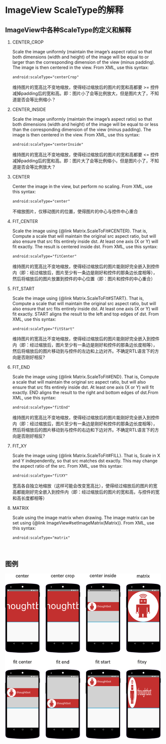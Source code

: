 # ImageView ScaleType的解释

## ImageView中各种ScaleType的定义和解释

1. CENTER_CROP

   Scale the image uniformly (maintain the image’s aspect ratio) so that both dimensions (width and height) of the image will be equal to or larger than the corresponding dimension of the view (minus padding). The image is then centered in the view. From XML, use this syntax: 

   ```xml
   android:scaleType="centerCrop"
   ```

   维持图片的宽高比不变地缩放，使得经过缩放后的图片的宽和高都要 >= 控件减掉padding后的宽和高。即：图片小了会等比例放大，但是图片大了，不知道是否会等比例缩小？

2. CENTER_INSIDE

   Scale the image uniformly (maintain the image’s aspect ratio) so that both dimensions (width and height) of the image will be equal to or less than the corresponding dimension of the view (minus padding). The image is then centered in the view. From XML, use this syntax: 

   ```xml
   android:scaleType="centerInside"
   ```

   维持图片的宽高比不变地缩放，使得经过缩放后的图片的宽和高都要 <= 控件减掉padding后的宽和高。即：图片大了会等比例缩小，但是图片小了，不知道是否会等比例放大？

3. CENTER

   Center the image in the view, but perform no scaling. From XML, use this syntax: 

   ```xml
   android:scaleType="center"
   ```

   不缩放图片，仅移动图片的位置，使得图片的中心与控件中心重合

4. FIT_CENTER

   Scale the image using {@link Matrix.ScaleToFit#CENTER}. That is, Compute a scale that will maintain the original src aspect ratio, but will also ensure that src fits entirely inside dst. At least one axis (X or Y) will fit exactly. The result is centered inside dst. From XML, use this syntax:

   ```xml
   android:scaleType="fitCenter"
   ```

   维持图片的宽高比不变地缩放，使得经过缩放后的图片能刚好完全嵌入到控件内（即：经过缩放后，图片至少有一条边是刚好和控件的那条边长度相等），然后将缩放后的图片放置到控件的中心位置（即：图片和控件的中心重合）

5. FIT_START

   Scale the image using {@link Matrix.ScaleToFit#START}. That is, Compute a scale that will maintain the original src aspect ratio, but will also ensure that src fits entirely inside dst. At least one axis (X or Y) will fit exactly. START aligns the result to the left and top edges of dst. From XML, use this syntax: 

   ```xml
   android:scaleType="fitStart"
   ```

   维持图片的宽高比不变地缩放，使得经过缩放后的图片能刚好完全嵌入到控件内（即：经过缩放后，图片至少有一条边是刚好和控件的那条边长度相等），然后将缩放后的图片移动到与控件的左边和上边对齐。不确定RTL语言下的方向是否刚好相反?

6. FIT_END

   Scale the image using {@link Matrix.ScaleToFit#END}. That is, Compute a scale that will maintain the original src aspect ratio, but will also ensure that src fits entirely inside dst. At least one axis (X or Y) will fit exactly. END aligns the result to the right and bottom edges of dst.From XML, use this syntax: 

   ```xml
   android:scaleType="fitEnd"
   ```

   维持图片的宽高比不变地缩放，使得经过缩放后的图片能刚好完全嵌入到控件内（即：经过缩放后，图片至少有一条边是刚好和控件的那条边长度相等），然后将缩放后的图片移动到与控件的右边和下边对齐。不确定RTL语言下的方向是否刚好相反?

7. FIT_XY

   Scale the image using {@link Matrix.ScaleToFit#FILL}. That is, Scale in X and Y independently, so that src matches dst exactly. This may change the aspect ratio of the src. From XML, use this syntax: 

   ```xml
   android:scaleType="fitXY"
   ```

   宽高各自独立地缩放（这样可能会改变宽高比），使得经过缩放后的图片的宽高都能刚好完全嵌入到控件内（即：经过缩放后的图片的宽和高，与控件的宽和高长度都相等）

8. MATRIX

   Scale using the image matrix when drawing. The image matrix can be set using {@link ImageView#setImageMatrix(Matrix)}. From XML, use this syntax: 

   ```xml
   android:scaleType="matrix"
   ```

   ​

## 图例

![](img/example_scaletype.png)